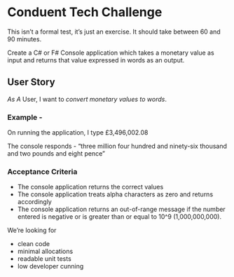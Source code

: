 
# Conduent Tech Challenge 
 
This isn’t a formal test, it’s just an exercise. It should take between 60 and 90 minutes. 
 
Create a C# or F# Console application which takes a monetary value as input and returns that value expressed in words as an output. 
 

 
## User Story 
 
*As A* User, I want to *convert monetary values to words*. 
 
### Example -  
 
On running the application, I type £3,496,002.08 
 
The console responds - “three million four hundred and ninety-six thousand and two pounds and eight pence” 

 
### Acceptance Criteria 
 
- The console application returns the correct values 
- The console application treats alpha characters as zero and returns accordingly 
- The console application returns an out-of-range message if the number entered is negative or is greater than or equal to 10^9 (1,000,000,000). 
 

We’re looking for 
- clean code 
- minimal allocations 
- readable unit tests 
- low developer cunning
